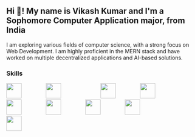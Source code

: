 ## Hi 👋! My name is Vikash Kumar and I'm a Sophomore Computer Application major, from India
I am exploring various fields of computer science, with a strong focus on Web Development. I am highly proficient in the MERN stack and have worked on multiple decentralized applications and AI-based solutions.

### Skills
<p>
  <img src="https://img.icons8.com/color/48/000000/javascript.png" width="40" style="margin-right: 60px"/>
  <img src="https://img.icons8.com/color/48/000000/typescript.png" width="40" style="margin-right: 100px"/>
  <img src="https://img.icons8.com/color/48/000000/mongodb.png" width="40" style="margin-right: 60px"/>
  <img src="https://img.icons8.com/fluency/48/000000/mysql-logo.png" width="40" style="margin-right: 60px"/>
  <img src="https://img.icons8.com/color/48/000000/react-native.png" width="40" style="margin-right: 60px"/>
  <img src="https://img.icons8.com/color/48/000000/nodejs.png" width="40" style="margin-right: 60px"/>
  <img src="https://img.icons8.com/color/48/000000/postgreesql.png" width="40" style="margin-right: 60px"/>
  <img src="https://img.icons8.com/color/48/000000/python.png" width="40" style="margin-right: 60px"/>
  <img src="https://img.icons8.com/ios/50/000000/express-js.png" width="40" style="margin-right: 60px"/>
</p>




<!--
**viky-01/viky-01** is a ✨ _special_ ✨ repository because its `README.md` (this file) appears on your GitHub profile.

Here are some ideas to get you started:

- 🔭 I’m currently working on ...
- 🌱 I’m currently learning ...
- 👯 I’m looking to collaborate on ...
- 🤔 I’m looking for help with ...
- 💬 Ask me about ...
- 📫 How to reach me: ...
- 😄 Pronouns: ...
- ⚡ Fun fact: ...
-->
